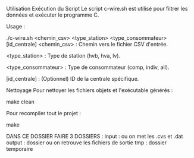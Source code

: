 Utilisation
Exécution du Script
Le script c-wire.sh est utilisé pour filtrer les données et exécuter le programme C.

Usage :


./c-wire.sh <chemin_csv> <type_station> <type_consommateur> [id_centrale]
<chemin_csv> : Chemin vers le fichier CSV d'entrée.

<type_station> : Type de station (hvb, hva, lv).

<type_consommateur> : Type de consommateur (comp, indiv, all).

[id_centrale] : (Optionnel) ID de la centrale spécifique.

Nettoyage
Pour nettoyer les fichiers objets et l'exécutable générés :

make clean

Pour recompiler tout le projet :

make 

DANS CE DOSSIER FAIRE 3 DOSSIERS : 
input : ou on met les .cvs et .dat
output : dossier ou on retrouve les fichiers de sortie
tmp : dossier temporaire
